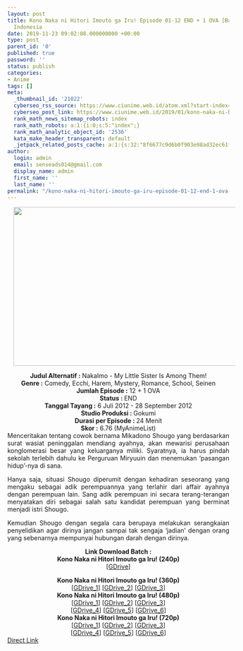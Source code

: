 ```yaml
---
layout: post
title: Kono Naka ni Hitori Imouto ga Iru! Episode 01-12 END + 1 OVA [Batch] Subtitle
  Indonesia
date: 2019-11-23 09:02:08.000000000 +00:00
type: post
parent_id: '0'
published: true
password: ''
status: publish
categories:
- Anime
tags: []
meta:
  _thumbnail_id: '21022'
  cyberseo_rss_source: https://www.ciunime.web.id/atom.xml?start-index=1651&max-results=150
  cyberseo_post_link: https://www.ciunime.web.id/2019/01/kono-naka-ni-hitori-imouto-ga-iru.html
  rank_math_news_sitemap_robots: index
  rank_math_robots: a:1:{i:0;s:5:"index";}
  rank_math_analytic_object_id: '2536'
  kata_make_header_transparent: default
  _jetpack_related_posts_cache: a:1:{s:32:"8f6677c9d6b0f903e98ad32ec61f8deb";a:2:{s:7:"expires";i:1642789463;s:7:"payload";a:0:{}}}
author:
  login: admin
  email: senseads014@gmail.com
  display_name: admin
  first_name: ''
  last_name: ''
permalink: "/kono-naka-ni-hitori-imouto-ga-iru-episode-01-12-end-1-ova-batch-subtitle-indonesia/"
---
```

<div class="separator" style="clear: both; text-align: center;"><a href="https://4.bp.blogspot.com/-MTTMADSd0fU/XDWgPl_6U_I/AAAAAAAAG0s/4IcXVffC8QcO3c-dXqoCUui25vRjg_RuwCLcBGAs/s1600/Kono%2BNaka%2Bni%2BHitori%252C%2BImouto%2Bga%2BIru%2521.jpg" imageanchor="1" style="margin-left: 1em; margin-right: 1em;"><img border="0" data-original-height="720" data-original-width="1280" height="360" src="{{ site.baseurl }}/assets/2019/11/Kono%2BNaka%2Bni%2BHitori%252C%2BImouto%2Bga%2BIru%2521.jpg" width="640" /></a></div>
<p>
<div style="text-align: center;"><b>Judul Alternatif :</b> NakaImo - My Little Sister Is Among Them!</div>
<div style="text-align: center;"><b><b>Genre :</b></b> Comedy, Ecchi, Harem, Mystery, Romance, School, Seinen</div>
<div style="text-align: center;"><b>Jumlah Episode :</b> 12 + 1 OVA<br /><b>Status :&nbsp;</b>END<br /><b>Tanggal Tayang :</b> 6 Juli 2012 - 28 September 2012<br /><b>Studio Produksi : </b>Gokumi<br /><b>Durasi per Episode :&nbsp;</b>24 Menit</div>
<div style="text-align: center;"><b>Skor :</b> 6.76 (MyAnimeList)</div>
<div style="text-align: justify;"></div>
<div style="text-align: justify;">Menceritakan tentang cowok bernama Mikadono Shougo yang berdasarkan surat wasiat peninggalan mendiang ayahnya, akan mewarisi perusahaan konglomerasi besar yang keluarganya miliki. Syaratnya, ia harus pindah sekolah terlebih dahulu ke Perguruan Miryuuin dan menemukan ‘pasangan hidup’-nya di sana.</p>
<p>Hanya saja, situasi Shougo diperumit dengan kehadiran seseorang yang mengaku sebagai adik perempuannya yang terlahir dari affair ayahnya dengan perempuan lain. Sang adik perempuan ini secara terang-terangan menyatakan diri sebagai salah satu kandidat perempuan yang berminat menjadi istri Shougo.</p>
<p>Kemudian Shougo dengan segala cara berupaya melakukan serangkaian penyelidikan agar dirinya jangan sampai tak sengaja ‘jadian’ dengan orang yang sebenarnya mempunyai hubungan darah dengan dirinya.</p></div>
<div style="text-align: justify;"></div>
<div style="text-align: justify;"></div>
<div style="text-align: center;"><b>Link Download Batch :</b></div>
<div style="text-align: center;">
<div style="text-align: center;"><b>Kono Naka ni Hitori Imouto ga Iru! (240p)</b></div>
<div style="text-align: center;">[<a href="https://drive.google.com/uc?id=0B7ImnNWn71S_OVVGTVByeG1TTzg" target="_blank" rel="noopener">GDrive</a>]</div>
<p></div>
<div style="text-align: center;"><b>Kono Naka ni Hitori Imouto ga Iru! (360p)</b></div>
<div style="text-align: center;">[<a href="https://drive.google.com/uc?id=1YgLt4Usmc29gGtBj4OtepL1NM14QstaP" target="_blank" rel="noopener">GDrive_1</a>] [<a href="https://drive.google.com/uc?id=19z90xADbla9V6YCn2Lv4xVk1SqH3Usnr" target="_blank" rel="noopener">GDrive_2</a>] [<a href="https://drive.google.com/uc?id=0B7ImnNWn71S_RVhXcHBXVVBYQ1k" target="_blank" rel="noopener">GDrive_3</a>]</div>
<div style="text-align: center;"></div>
<div style="text-align: center;"><b>Kono Naka ni Hitori Imouto ga Iru! (480p)</b><br />[<a href="https://drive.google.com/uc?id=1u7zjQsaPOMWtihlYQ5JUj97pMOPl-AdU" target="_blank" rel="noopener">GDrive_1</a>] [<a href="https://drive.google.com/uc?id=1f3UpPi0J7YfO5gXqBD77vJFdFXc98lrO" target="_blank" rel="noopener">GDrive_2</a>] [<a href="https://drive.google.com/uc?id=13cSv8VQjhFWbTBDd2m1Q-N2w9N-UgC6-" target="_blank" rel="noopener">GDrive_3</a>]<br />[<a href="https://drive.google.com/uc?id=11Rszno9vWNtuERN6LwK17Ip98QikABk1" target="_blank" rel="noopener">GDrive_4</a>] [<a href="https://drive.google.com/uc?id=1dP0PYS4oBbf_ayRygfapGXQjKQwY8NdG" target="_blank" rel="noopener">GDrive_5</a>] [<a href="https://drive.google.com/uc?id=0B7ImnNWn71S_WlVPWlpJOVFtd2s" target="_blank" rel="noopener">GDrive_6</a>]</div>
<div style="text-align: center;"><b>Kono Naka ni Hitori Imouto ga Iru! (720p)</b><br />[<a href="https://drive.google.com/uc?id=1emCQP9KlUAupgCGP3Il7D1XTgE0APPgO" target="_blank" rel="noopener">GDrive_1</a>] [<a href="https://drive.google.com/uc?id=1aphCgJe6la09bw0puy1_r2aKW6a6EE9U" target="_blank" rel="noopener">GDrive_2</a>] [<a href="https://drive.google.com/uc?id=1doI3Ldb74Afatr72GGkX4zC-AH_Ys-_b" target="_blank" rel="noopener">GDrive_3</a>]<br />[<a href="https://drive.google.com/uc?id=1_c2xnbL_Q1jctW3h6x39uvVDxagLvEtS" target="_blank" rel="noopener">GDrive_4</a>] [<a href="https://drive.google.com/uc?id=1x7Few5uxgztMKyGI3POvnF9e3e_4Kh5E" target="_blank" rel="noopener">GDrive_5</a>] [<a href="https://drive.google.com/uc?id=0B7ImnNWn71S_VWZaSUdBVXZ0VTQ" target="_blank" rel="noopener">GDrive_6</a>]</div>
<link rel="stylesheet" href="https://cdnjs.cloudflare.com/ajax/libs/font-awesome/4.7.0/css/font-awesome.min.css" />
<div class="divbtn"> <a href="https://handymansurrender.com/fihup8buzv?key=94550f7ce39444073321dde3b8782f97" class="btn"><i class="fa fa-download"></i> Direct Link</a> </div>
